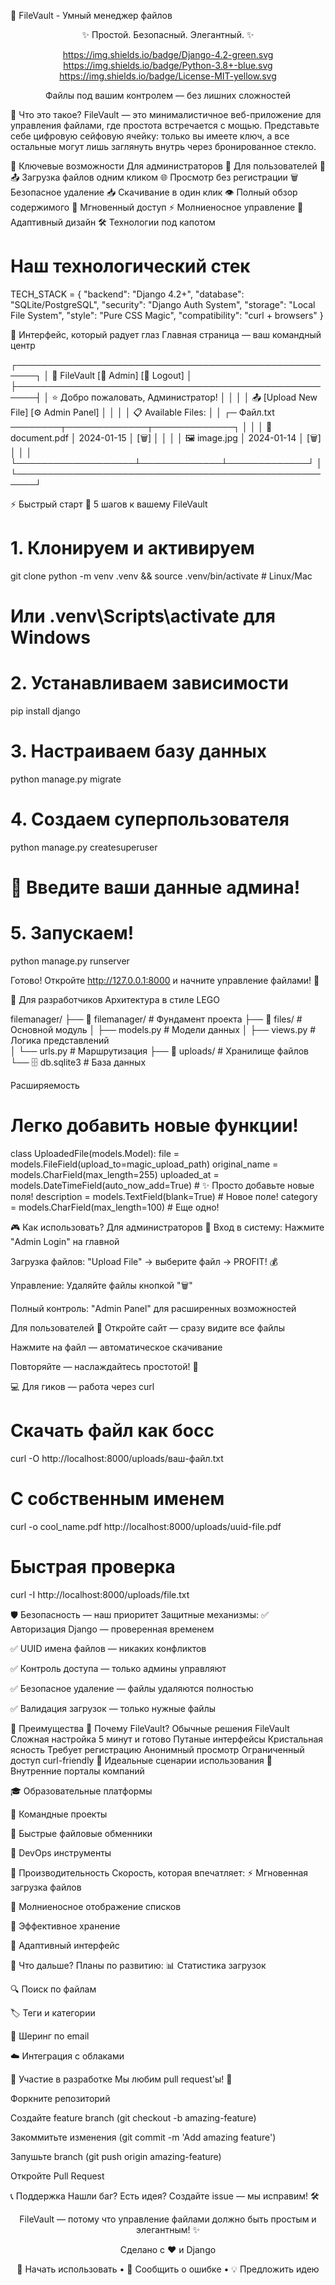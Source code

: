 📁 FileVault - Умный менеджер файлов
<div align="center">
✨ Простой. Безопасный. Элегантный. ✨

https://img.shields.io/badge/Django-4.2-green.svg
https://img.shields.io/badge/Python-3.8+-blue.svg
https://img.shields.io/badge/License-MIT-yellow.svg

Файлы под вашим контролем — без лишних сложностей

</div>

🚀 Что это такое?
FileVault — это минималистичное веб-приложение для управления файлами, где простота встречается с мощью. Представьте себе цифровую сейфовую ячейку: только вы имеете ключ, а все остальные могут лишь заглянуть внутрь через бронированное стекло.

🎯 Ключевые возможности
Для администраторов 🔐	Для пользователей 👀
📤 Загрузка файлов одним кликом	🌐 Просмотр без регистрации
🗑️ Безопасное удаление	📥 Скачивание в один клик
👁️ Полный обзор содержимого	🚀 Мгновенный доступ
⚡ Молниеносное управление	📱 Адаптивный дизайн
🛠️ Технологии под капотом

# Наш технологический стек
TECH_STACK = {
    "backend": "Django 4.2+",
    "database": "SQLite/PostgreSQL", 
    "security": "Django Auth System",
    "storage": "Local File System",
    "style": "Pure CSS Magic",
    "compatibility": "curl + browsers"
}

🎨 Интерфейс, который радует глаз
Главная страница — ваш командный центр

<!-- Чистый, интуитивный дизайн -->
┌─────────────────────────────────────────────────────┐
│ 📁 FileVault                 [👤 Admin] [🚪 Logout] │
├─────────────────────────────────────────────────────┤
│ ⭐ Добро пожаловать, Администратор!                 │
│                                                     │
│ 📤 [Upload New File]    [⚙️ Admin Panel]           │
│                                                     │
│ 📋 Available Files:                                │
│ ┌─ Файл.txt ────────┬─────────────┬─────────────┐  │
│ │ 📄 document.pdf   │ 2024-01-15  │  [🗑️]       │  │
│ │ 🖼️ image.jpg      │ 2024-01-14  │  [🗑️]       │  │
│ └───────────────────┴─────────────┴─────────────┘  │
└─────────────────────────────────────────────────────┘

⚡ Быстрый старт
🎯 5 шагов к вашему FileVault

# 1. Клонируем и активируем
git clone <your-repo>
python -m venv .venv && source .venv/bin/activate  # Linux/Mac
# Или .venv\Scripts\activate для Windows

# 2. Устанавливаем зависимости
pip install django

# 3. Настраиваем базу данных
python manage.py migrate

# 4. Создаем суперпользователя
python manage.py createsuperuser
# 🎉 Введите ваши данные админа!

# 5. Запускаем!
python manage.py runserver

Готово! Откройте http://127.0.0.1:8000 и начните управление файлами! 🎊

🔧 Для разработчиков
Архитектура в стиле LEGO

filemanager/
├── 🧱 filemanager/          # Фундамент проекта
├── 🎯 files/               # Основной модуль
│   ├── models.py          # Модели данных
│   ├── views.py           # Логика представлений  
│   └── urls.py           # Маршрутизация
├── 📁 uploads/            # Хранилище файлов
└── 🗄️  db.sqlite3         # База данных

Расширяемость

# Легко добавить новые функции!
class UploadedFile(models.Model):
    file = models.FileField(upload_to=magic_upload_path)
    original_name = models.CharField(max_length=255)
    uploaded_at = models.DateTimeField(auto_now_add=True)
    # ✨ Просто добавьте новые поля!
    description = models.TextField(blank=True)  # Новое поле!
    category = models.CharField(max_length=100) # Еще одно!

🎮 Как использовать?
Для администраторов 🦸
Вход в систему: Нажмите "Admin Login" на главной

Загрузка файлов: "Upload File" → выберите файл → PROFIT! 💰

Управление: Удаляйте файлы кнопкой "🗑️"

Полный контроль: "Admin Panel" для расширенных возможностей

Для пользователей 👥
Откройте сайт — сразу видите все файлы

Нажмите на файл — автоматическое скачивание

Повторяйте — наслаждайтесь простотой! 🎉

💻 Для гиков — работа через curl

# Скачать файл как босс
curl -O http://localhost:8000/uploads/ваш-файл.txt

# С собственным именем
curl -o cool_name.pdf http://localhost:8000/uploads/uuid-file.pdf

# Быстрая проверка
curl -I http://localhost:8000/uploads/file.txt

🛡️ Безопасность — наш приоритет
Защитные механизмы:
✅ Авторизация Django — проверенная временем

✅ UUID имена файлов — никаких конфликтов

✅ Контроль доступа — только админы управляют

✅ Безопасное удаление — файлы удаляются полностью

✅ Валидация загрузок — только нужные файлы

🌟 Преимущества
💎 Почему FileVault?
Обычные решения	FileVault
Сложная настройка	5 минут и готово
Путаные интерфейсы	Кристальная ясность
Требует регистрацию	Анонимный просмотр
Ограниченный доступ	curl-friendly
🎯 Идеальные сценарии использования
🏢 Внутренние порталы компаний

🎓 Образовательные платформы

👥 Командные проекты

🚀 Быстрые файловые обменники

🔧 DevOps инструменты

🚀 Производительность
Скорость, которая впечатляет:
⚡ Мгновенная загрузка файлов

🚀 Молниеносное отображение списков

💾 Эффективное хранение

📱 Адаптивный интерфейс

🔮 Что дальше?
Планы по развитию:
📊 Статистика загрузок

🔍 Поиск по файлам

🏷️ Теги и категории

📧 Шеринг по email

☁️ Интеграция с облаками

🤝 Участие в разработке
Мы любим pull request'ы! 💝

Форкните репозиторий

Создайте feature branch (git checkout -b amazing-feature)

Закоммитьте изменения (git commit -m 'Add amazing feature')

Запушьте branch (git push origin amazing-feature)

Откройте Pull Request

📞 Поддержка
Нашли баг? Есть идея? Создайте issue — мы исправим! 🛠️

<div align="center">
FileVault — потому что управление файлами должно быть простым и элегантным! ✨

Сделано с ❤️ и Django

🚀 Начать использовать • 🐛 Сообщить о ошибке • 💡 Предложить идею

</div>
